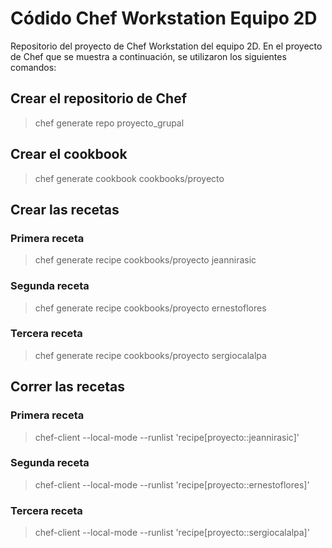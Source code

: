 # Códido Chef Workstation Equipo 2D
Repositorio del proyecto de Chef Workstation del equipo 2D. En el proyecto de Chef que se muestra a continuación, se utilizaron los siguientes comandos: 

## Crear el repositorio de Chef
> chef generate repo proyecto_grupal

## Crear el cookbook 
> chef generate cookbook cookbooks/proyecto

## Crear las recetas 
### Primera receta
> chef generate recipe cookbooks/proyecto jeannirasic

### Segunda receta
> chef generate recipe cookbooks/proyecto ernestoflores

### Tercera receta
> chef generate recipe cookbooks/proyecto sergiocalalpa

## Correr las recetas
### Primera receta
> chef-client --local-mode --runlist 'recipe[proyecto::jeannirasic]' 

### Segunda receta
> chef-client --local-mode --runlist 'recipe[proyecto::ernestoflores]' 

### Tercera receta
> chef-client --local-mode --runlist 'recipe[proyecto::sergiocalalpa]' 